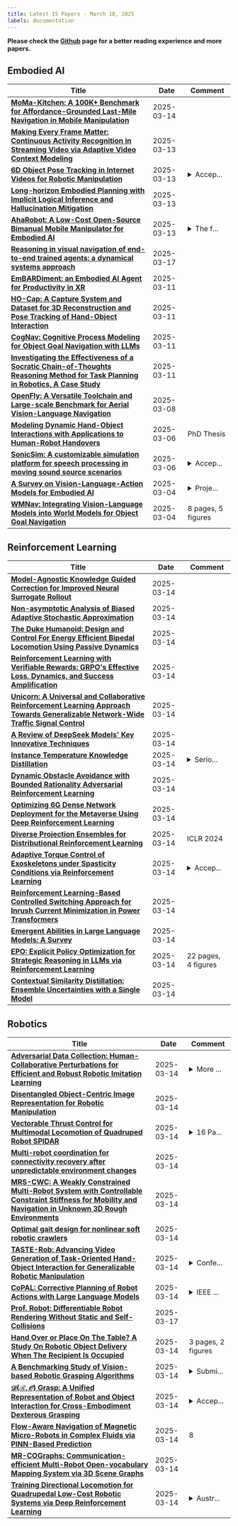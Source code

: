 ```yaml
---
title: Latest 15 Papers - March 18, 2025
labels: documentation
---
```

**Please check the [Github](https://github.com/zezhishao/MTS_Daily_ArXiv) page for a better reading experience and more papers.**

## Embodied AI
| **Title** | **Date** | **Comment** |
| --- | --- | --- |
| **[MoMa-Kitchen: A 100K+ Benchmark for Affordance-Grounded Last-Mile Navigation in Mobile Manipulation](http://arxiv.org/abs/2503.11081v1)** | 2025-03-14 |  |
| **[Making Every Frame Matter: Continuous Activity Recognition in Streaming Video via Adaptive Video Context Modeling](http://arxiv.org/abs/2410.14993v2)** | 2025-03-13 |  |
| **[6D Object Pose Tracking in Internet Videos for Robotic Manipulation](http://arxiv.org/abs/2503.10307v1)** | 2025-03-13 | <details><summary>Accep...</summary><p>Accepted to ICLR 2025. Project page available at https://ponimatkin.github.io/wildpose/</p></details> |
| **[Long-horizon Embodied Planning with Implicit Logical Inference and Hallucination Mitigation](http://arxiv.org/abs/2409.15658v2)** | 2025-03-13 |  |
| **[AhaRobot: A Low-Cost Open-Source Bimanual Mobile Manipulator for Embodied AI](http://arxiv.org/abs/2503.10070v1)** | 2025-03-13 | <details><summary>The f...</summary><p>The first two authors contributed equally. Website: https://aha-robot.github.io</p></details> |
| **[Reasoning in visual navigation of end-to-end trained agents: a dynamical systems approach](http://arxiv.org/abs/2503.08306v3)** | 2025-03-17 |  |
| **[EmBARDiment: an Embodied AI Agent for Productivity in XR](http://arxiv.org/abs/2408.08158v2)** | 2025-03-11 |  |
| **[HO-Cap: A Capture System and Dataset for 3D Reconstruction and Pose Tracking of Hand-Object Interaction](http://arxiv.org/abs/2406.06843v4)** | 2025-03-11 |  |
| **[CogNav: Cognitive Process Modeling for Object Goal Navigation with LLMs](http://arxiv.org/abs/2412.10439v2)** | 2025-03-11 |  |
| **[Investigating the Effectiveness of a Socratic Chain-of-Thoughts Reasoning Method for Task Planning in Robotics, A Case Study](http://arxiv.org/abs/2503.08174v1)** | 2025-03-11 |  |
| **[OpenFly: A Versatile Toolchain and Large-scale Benchmark for Aerial Vision-Language Navigation](http://arxiv.org/abs/2502.18041v4)** | 2025-03-08 |  |
| **[Modeling Dynamic Hand-Object Interactions with Applications to Human-Robot Handovers](http://arxiv.org/abs/2503.04879v1)** | 2025-03-06 | PhD Thesis |
| **[SonicSim: A customizable simulation platform for speech processing in moving sound source scenarios](http://arxiv.org/abs/2410.01481v2)** | 2025-03-06 | <details><summary>Accep...</summary><p>Accepted by ICLR 2025</p></details> |
| **[A Survey on Vision-Language-Action Models for Embodied AI](http://arxiv.org/abs/2405.14093v4)** | 2025-03-04 | <details><summary>Proje...</summary><p>Project page: https://github.com/yueen-ma/Awesome-VLA</p></details> |
| **[WMNav: Integrating Vision-Language Models into World Models for Object Goal Navigation](http://arxiv.org/abs/2503.02247v1)** | 2025-03-04 | 8 pages, 5 figures |

## Reinforcement Learning
| **Title** | **Date** | **Comment** |
| --- | --- | --- |
| **[Model-Agnostic Knowledge Guided Correction for Improved Neural Surrogate Rollout](http://arxiv.org/abs/2503.10048v2)** | 2025-03-14 |  |
| **[Non-asymptotic Analysis of Biased Adaptive Stochastic Approximation](http://arxiv.org/abs/2402.02857v2)** | 2025-03-14 |  |
| **[The Duke Humanoid: Design and Control For Energy Efficient Bipedal Locomotion Using Passive Dynamics](http://arxiv.org/abs/2409.19795v2)** | 2025-03-14 |  |
| **[Reinforcement Learning with Verifiable Rewards: GRPO's Effective Loss, Dynamics, and Success Amplification](http://arxiv.org/abs/2503.06639v2)** | 2025-03-14 |  |
| **[Unicorn: A Universal and Collaborative Reinforcement Learning Approach Towards Generalizable Network-Wide Traffic Signal Control](http://arxiv.org/abs/2503.11488v1)** | 2025-03-14 |  |
| **[A Review of DeepSeek Models' Key Innovative Techniques](http://arxiv.org/abs/2503.11486v1)** | 2025-03-14 |  |
| **[Instance Temperature Knowledge Distillation](http://arxiv.org/abs/2407.00115v4)** | 2025-03-14 | <details><summary>Serio...</summary><p>Serious updates are needed</p></details> |
| **[Dynamic Obstacle Avoidance with Bounded Rationality Adversarial Reinforcement Learning](http://arxiv.org/abs/2503.11467v1)** | 2025-03-14 |  |
| **[Optimizing 6G Dense Network Deployment for the Metaverse Using Deep Reinforcement Learning](http://arxiv.org/abs/2503.11449v1)** | 2025-03-14 |  |
| **[Diverse Projection Ensembles for Distributional Reinforcement Learning](http://arxiv.org/abs/2306.07124v2)** | 2025-03-14 | ICLR 2024 |
| **[Adaptive Torque Control of Exoskeletons under Spasticity Conditions via Reinforcement Learning](http://arxiv.org/abs/2503.11433v1)** | 2025-03-14 | <details><summary>Accep...</summary><p>Accepted for publication in IEEE 19th International Conference on Rehabilitation Robotics (ICORR2025)</p></details> |
| **[Reinforcement Learning-Based Controlled Switching Approach for Inrush Current Minimization in Power Transformers](http://arxiv.org/abs/2503.11398v1)** | 2025-03-14 |  |
| **[Emergent Abilities in Large Language Models: A Survey](http://arxiv.org/abs/2503.05788v2)** | 2025-03-14 |  |
| **[EPO: Explicit Policy Optimization for Strategic Reasoning in LLMs via Reinforcement Learning](http://arxiv.org/abs/2502.12486v2)** | 2025-03-14 | 22 pages, 4 figures |
| **[Contextual Similarity Distillation: Ensemble Uncertainties with a Single Model](http://arxiv.org/abs/2503.11339v1)** | 2025-03-14 |  |

## Robotics
| **Title** | **Date** | **Comment** |
| --- | --- | --- |
| **[Adversarial Data Collection: Human-Collaborative Perturbations for Efficient and Robust Robotic Imitation Learning](http://arxiv.org/abs/2503.11646v1)** | 2025-03-14 | <details><summary>More ...</summary><p>More information can be found on our project page:https://sites.google.com/view/adc-robot</p></details> |
| **[Disentangled Object-Centric Image Representation for Robotic Manipulation](http://arxiv.org/abs/2503.11565v1)** | 2025-03-14 |  |
| **[Vectorable Thrust Control for Multimodal Locomotion of Quadruped Robot SPIDAR](http://arxiv.org/abs/2503.11551v1)** | 2025-03-14 | <details><summary>16 Pa...</summary><p>16 Pages. Presented in International Symposium of Robotics Research (ISRR) 2024, Long Beach, USA</p></details> |
| **[Multi-robot coordination for connectivity recovery after unpredictable environment changes](http://arxiv.org/abs/2503.11520v1)** | 2025-03-14 |  |
| **[MRS-CWC: A Weakly Constrained Multi-Robot System with Controllable Constraint Stiffness for Mobility and Navigation in Unknown 3D Rough Environments](http://arxiv.org/abs/2503.11461v1)** | 2025-03-14 |  |
| **[Optimal gait design for nonlinear soft robotic crawlers](http://arxiv.org/abs/2410.17058v2)** | 2025-03-14 |  |
| **[TASTE-Rob: Advancing Video Generation of Task-Oriented Hand-Object Interaction for Generalizable Robotic Manipulation](http://arxiv.org/abs/2503.11423v1)** | 2025-03-14 | <details><summary>Confe...</summary><p>Conference on Computer Vision and Pattern Recognition 2025</p></details> |
| **[CoPAL: Corrective Planning of Robot Actions with Large Language Models](http://arxiv.org/abs/2310.07263v2)** | 2025-03-14 | <details><summary>IEEE ...</summary><p>IEEE International Conference on Robotics and Automation (ICRA) 2024</p></details> |
| **[Prof. Robot: Differentiable Robot Rendering Without Static and Self-Collisions](http://arxiv.org/abs/2503.11269v2)** | 2025-03-17 |  |
| **[Hand Over or Place On The Table? A Study On Robotic Object Delivery When The Recipient Is Occupied](http://arxiv.org/abs/2503.11177v1)** | 2025-03-14 | 3 pages, 2 figures |
| **[A Benchmarking Study of Vision-based Robotic Grasping Algorithms](http://arxiv.org/abs/2503.11163v1)** | 2025-03-14 | <details><summary>Submi...</summary><p>Submitted to The IEEE Robotics and Automation Magazine</p></details> |
| **[$\mathcal{D(R,O)}$ Grasp: A Unified Representation of Robot and Object Interaction for Cross-Embodiment Dexterous Grasping](http://arxiv.org/abs/2410.01702v4)** | 2025-03-14 | <details><summary>Accep...</summary><p>Accepted to the 2025 International Conference on Robotics and Automation (ICRA 2025). Project Website: https://nus-lins-lab.github.io/drograspweb/</p></details> |
| **[Flow-Aware Navigation of Magnetic Micro-Robots in Complex Fluids via PINN-Based Prediction](http://arxiv.org/abs/2503.11124v1)** | 2025-03-14 | 8 |
| **[MR-COGraphs: Communication-efficient Multi-Robot Open-vocabulary Mapping System via 3D Scene Graphs](http://arxiv.org/abs/2412.18381v2)** | 2025-03-14 |  |
| **[Training Directional Locomotion for Quadrupedal Low-Cost Robotic Systems via Deep Reinforcement Learning](http://arxiv.org/abs/2503.11059v1)** | 2025-03-14 | <details><summary>Austr...</summary><p>Australasian Conference on Robotics and Automation (ACRA) 2022</p></details> |

